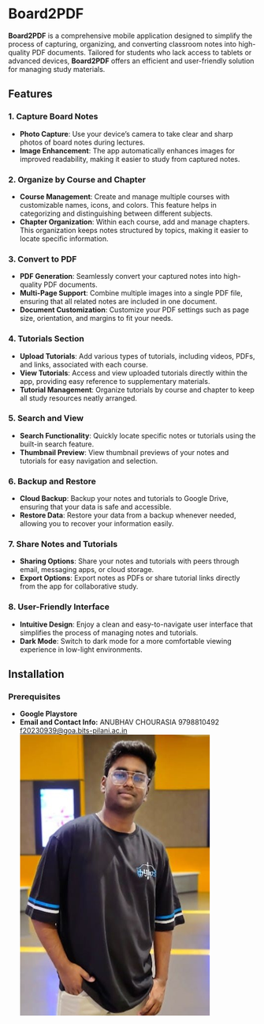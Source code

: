 # Board2PDF

**Board2PDF** is a comprehensive mobile application designed to simplify the process of capturing, organizing, and converting classroom notes into high-quality PDF documents. Tailored for students who lack access to tablets or advanced devices, **Board2PDF** offers an efficient and user-friendly solution for managing study materials.

## Features

### 1. Capture Board Notes
- **Photo Capture**: Use your device’s camera to take clear and sharp photos of board notes during lectures.
- **Image Enhancement**: The app automatically enhances images for improved readability, making it easier to study from captured notes.

### 2. Organize by Course and Chapter
- **Course Management**: Create and manage multiple courses with customizable names, icons, and colors. This feature helps in categorizing and distinguishing between different subjects.
- **Chapter Organization**: Within each course, add and manage chapters. This organization keeps notes structured by topics, making it easier to locate specific information.

### 3. Convert to PDF
- **PDF Generation**: Seamlessly convert your captured notes into high-quality PDF documents. 
- **Multi-Page Support**: Combine multiple images into a single PDF file, ensuring that all related notes are included in one document.
- **Document Customization**: Customize your PDF settings such as page size, orientation, and margins to fit your needs.

### 4. Tutorials Section
- **Upload Tutorials**: Add various types of tutorials, including videos, PDFs, and links, associated with each course.
- **View Tutorials**: Access and view uploaded tutorials directly within the app, providing easy reference to supplementary materials.
- **Tutorial Management**: Organize tutorials by course and chapter to keep all study resources neatly arranged.

### 5. Search and View
- **Search Functionality**: Quickly locate specific notes or tutorials using the built-in search feature.
- **Thumbnail Preview**: View thumbnail previews of your notes and tutorials for easy navigation and selection.

### 6. Backup and Restore
- **Cloud Backup**: Backup your notes and tutorials to Google Drive, ensuring that your data is safe and accessible.
- **Restore Data**: Restore your data from a backup whenever needed, allowing you to recover your information easily.

### 7. Share Notes and Tutorials
- **Sharing Options**: Share your notes and tutorials with peers through email, messaging apps, or cloud storage.
- **Export Options**: Export notes as PDFs or share tutorial links directly from the app for collaborative study.

### 8. User-Friendly Interface
- **Intuitive Design**: Enjoy a clean and easy-to-navigate user interface that simplifies the process of managing notes and tutorials.
- **Dark Mode**: Switch to dark mode for a more comfortable viewing experience in low-light environments.

## Installation

### Prerequisites
- **Google Playstore**
-  **Email and Contact Info:** 
 ANUBHAV CHOURASIA
 9798810492
 f20230939@goa.bits-pilani.ac.in
 ![Abhigyaan App](https://github.com/devvcraze/abhigyaanreadme/blob/main/WhatsApp%20Image%202024-08-13%20at%2010.01.53.jpeg)



